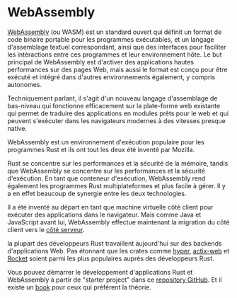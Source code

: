 # WebAssembly

[WebAssembly](https://en.wikipedia.org/wiki/WebAssembly) (ou WASM) est un standard ouvert qui définit un format de code binaire portable pour les programmes exécutables, et un langage d'assemblage textuel correspondant, ainsi que des interfaces pour faciliter les intéractions entre ces programmes et leur environnement hôte. Le but principal de WebAssembly est d'activer des applications hautes performances sur des pages Web, mais aussi le format est conçu pour être exécuté et intégré dans d'autres environnements également, y compris autonomes.

Techniquement parlant, il s'agit d'un nouveau langage d'assemblage de bas-niveau qui fonctionne efficacement sur la plate-forme web existante qui permet de traduire des applications en modules prêts pour le web et qui peuvent s'exécuter dans les navigateurs modernes à des vitesses presque native.

WebAssembly est un environnement d'exécution populaire pour les programmes Rust et ils ont tout les deux été inventé par Mozilla.

Rust se concentre sur les performances et la sécurité de la mémoire, tandis que WebAssembly se concentre sur les performances et la sécurité d'exécution. En tant que conteneur d'exécution, WebAssembly rend également les programmes Rust multiplateformes et plus facile à gérer. Il y a en effet beaucoup de synergie entre les deux technologies.

Il a été inventé au départ en tant que machine virtuelle côté client pour exécuter des applications dans le navigateur. Mais comme Java et JavaScript avant lui, WebAssembly effectue maintenant la migration du côté client vers le [côté serveur](https://www.secondstate.io/articles/why-webassembly-server/).

la plupart des développeurs Rust travaillent aujourd'hui sur des backends d'applications Web. Pas étonnant que les crates comme [hyper](https://docs.rs/hyper/0.13.5/hyper/), [actix-web](https://github.com/actix/actix-web) et [Rocket](https://rocket.rs/) soient parmi les plus populaires auprès des développeurs Rust.

Vous pouvez démarrer le développement d'applications Rust et WebAssembly à partir de "starter project" dans ce [repository GitHub](https://github.com/second-state/ssvm-nodejs-starter). Et il existe un [book](https://rustwasm.github.io/docs/book/what-is-webassembly.html) pour ceux qui préférent la théorie.
